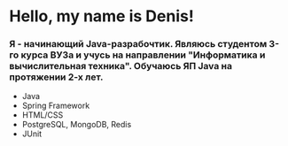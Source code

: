 # Hello, my name is Denis!
### Я - начинающий Java-разрабочтик. Являюсь студентом 3-го курса ВУЗа и учусь на направлении "Информатика и вычислительная техника". Обучаюсь ЯП Java на протяжении 2-х лет.
* Java
* Spring Framework
* HTML/CSS
* PostgreSQL, MongoDB, Redis
* JUnit

